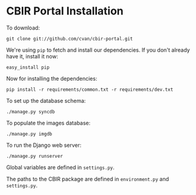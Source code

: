 CBIR Portal Installation
========================

To download:

    git clone git://github.com/cvan/cbir-portal.git

We're using `pip` to fetch and install our dependencies. If you don't already have it, install it now:

    easy_install pip

Now for installing the dependencies:

    pip install -r requirements/common.txt -r requirements/dev.txt

To set up the database schema:

    ./manage.py syncdb

To populate the images database:

    ./manage.py imgdb

To run the Django web server:

    ./manage.py runserver

Global variables are defined in `settings.py`.

The paths to the CBIR package are defined in `environment.py` and `settings.py`.
